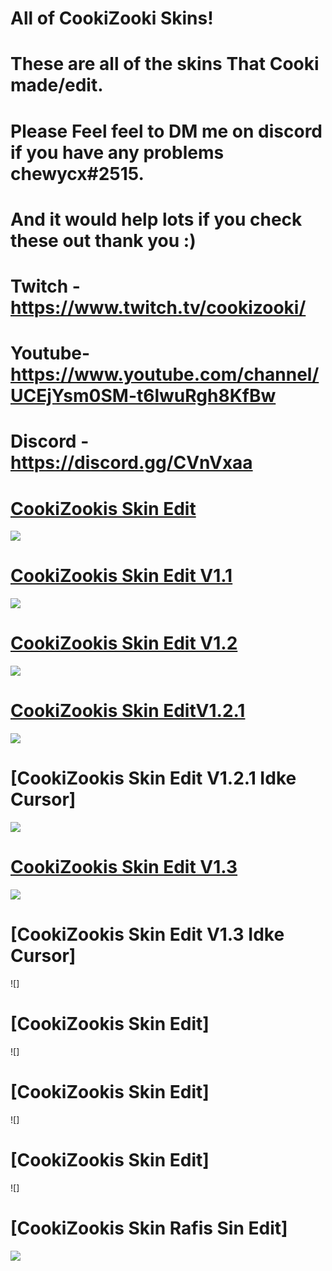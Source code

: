 # All of CookiZooki Skins!
# These are all of the skins That Cooki made/edit.
# Please Feel feel to DM me on discord if you have any problems chewycx#2515.
# And it would help lots if you check these out thank you :)
# Twitch - https://www.twitch.tv/cookizooki/
# Youtube- https://www.youtube.com/channel/UCEjYsm0SM-t6lwuRgh8KfBw
# Discord - https://discord.gg/CVnVxaa

# [CookiZookis Skin Edit](https://www.dropbox.com/s/d0b84ohdfce8mrd/CookiZooki%27s%20Skin%20Edit.osk?dl=0)
  ![](https://media.discordapp.net/attachments/746970713293848619/771954550571532288/screenshot016.jpg?width=1204&height=677)

# [CookiZookis Skin Edit V1.1](https://www.dropbox.com/s/rq1r7xsm8dh37px/CookiZooki%27s%20Skin%20Edit%20v1.1.osk?dl=0)
  ![](file:///C:/Users/elutt_4qb4n88/AppData/Local/osu!/Screenshots/screenshot028.jpg)

# [CookiZookis Skin Edit V1.2](https://www.dropbox.com/s/348a99nciiw9x2u/CookiZooki%27s%20Skin%20Edit%20v1.2.osk?dl=0)
  ![](https://cdn.discordapp.com/attachments/746970713293848619/771959777969438731/screenshot017.jpg)

# [CookiZookis Skin EditV1.2.1](https://www.dropbox.com/s/0j2l3cplvec8dqq/CookiZooki%27s%20Skin%20Edit%20v1.2.1.osk?dl=0)
  ![](file:///C:/Users/elutt_4qb4n88/AppData/Local/osu!/Screenshots/screenshot026.jpg)
  
# [CookiZookis Skin Edit V1.2.1 Idke Cursor]
  ![](https://cdn.discordapp.com/attachments/746970713293848619/771959768763727892/screenshot018.jpg)
 
# [CookiZookis Skin Edit V1.3](https://www.dropbox.com/s/zmjt6smv8u51lwn/CookiZooki%27s%20Skin%20Edit%20v1.3.osk?dl=0)
  ![](file:///C:/Users/elutt_4qb4n88/AppData/Local/osu!/Screenshots/screenshot036.jpg)

# [CookiZookis Skin Edit V1.3 Idke Cursor]
  ![]
# [CookiZookis Skin Edit]
  ![]
# [CookiZookis Skin Edit]
  ![]
# [CookiZookis Skin Edit]
  ![]
# [CookiZookis Skin Rafis Sin Edit]
  ![](https://cdn.discordapp.com/attachments/746970713293848619/771959740489662464/screenshot022.jpg)

